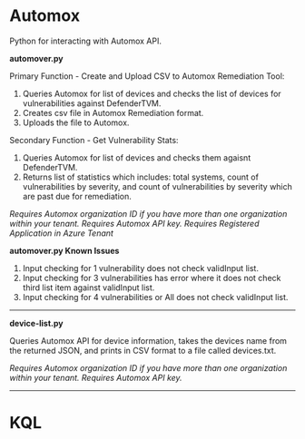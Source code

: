 # Automox
Python for interacting with Automox API.

**automover.py**

Primary Function - Create and Upload CSV to Automox Remediation Tool: 
1. Queries Automox for list of devices and checks the list of devices for vulnerabilities against DefenderTVM.
2. Creates csv file in Automox Remediation format.
3. Uploads the file to Automox.

Secondary Function - Get Vulnerability Stats:
1. Queries Automox for list of devices and checks them agaisnt DefenderTVM.
2. Returns list of statistics which includes: total systems, count of vulnerabilities by severity, and count of vulnerabilities by severity which are past due for remediation.

_Requires Automox organization ID if you have more than one organization within your tenant.
Requires Automox API key.
Requires Registered Application in Azure Tenant_

**automover.py Known Issues**

1. Input checking for 1 vulnerability does not check validInput list.
2. Input checking for 3 vulnerabilities has error where it does not check third list item against validInput list.
3. Input checking for 4 vulnerabilities or All does not check validInput list.

------------------------------------------------------------------------------------------------------------------------------------------------------------
**device-list.py**

Queries Automox API for device information, takes the devices name from the returned JSON, and prints in CSV format to a file called devices.txt.

_Requires Automox organization ID if you have more than one organization within your tenant.
Requires Automox API key.<br>_

------------------------------------------------------------------------------------------------------------------------------------------------------------
# KQL
